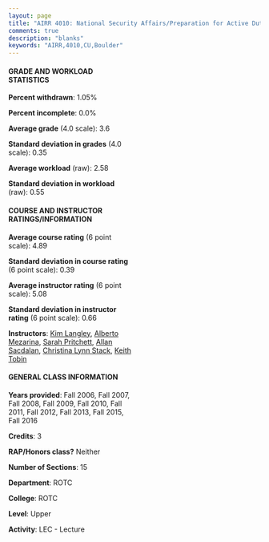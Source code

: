 ```yaml
---
layout: page
title: "AIRR 4010: National Security Affairs/Preparation for Active Duty Statistics"
comments: true
description: "blanks"
keywords: "AIRR,4010,CU,Boulder"
---
```

<head>
<script src="https://ajax.googleapis.com/ajax/libs/jquery/2.1.3/jquery.min.js"></script>
<script src="https://dl.dropboxusercontent.com/s/pc42nxpaw1ea4o9/highcharts.js?dl=0"></script>
<!-- <script src="../assets/js/highcharts.js"></script> -->
<style type="text/css">@font-face {
	font-family: "Bebas Neue";
	src: url(https://www.filehosting.org/file/details/544349/BebasNeue Regular.otf) format("opentype");
	}
	h1.Bebas { 
		font-family: "Bebas Neue", Verdana, Tahoma;
	}
</style>
</head>
<body>
	<div id="container" style="float: right; width: 45%; height: 88%; margin-left: 2.5%; margin-right: 2.5%;"></div>
	<script language="JavaScript">
		$(document).ready(function() {
		var chart = {type: 'column'};
		var title = {text: 'Grade Distribution'};
		var xAxis = {categories: ['A','B','C','D','F'],crosshair: true};
		var yAxis = {min: 0,title: {text: 'Percentage'}};
		var tooltip = {headerFormat: '<center><b><span style="font-size:20px">{point.key}</span></b></center>',
		               pointFormat: '<td style="padding:0"><b>{point.y:.1f}%</b></td>',
		               footerFormat: '</table>',shared: true,useHTML: true};
		var plotOptions = {column: {pointPadding: 0.0,borderWidth: 0}};  
		var credits = {enabled: false};var series= [{name: 'Percent',data: [65.89,30.37,2.56,0.0,1.18,]}];
		var json = {};
		json.chart = chart;
		json.title = title;
		json.tooltip = tooltip;
		json.xAxis = xAxis;
		json.yAxis = yAxis;  
		json.series = series;
		json.plotOptions = plotOptions;  
		json.credits = credits;
		$('#container').highcharts(json);
	});
	</script>
</body>
			   
#### GRADE AND WORKLOAD STATISTICS

**Percent withdrawn**: 1.05%

**Percent incomplete**: 0.0%

**Average grade** (4.0 scale): 3.6

**Standard deviation in grades** (4.0 scale): 0.35

**Average workload** (raw): 2.58

**Standard deviation in workload** (raw): 0.55

#### COURSE AND INSTRUCTOR RATINGS/INFORMATION

**Average course rating** (6 point scale): 4.89

**Standard deviation in course rating** (6 point scale): 0.39

**Average instructor rating** (6 point scale): 5.08

**Standard deviation in instructor rating** (6 point scale): 0.66

**Instructors**: <a href='../../instructors/Kim_Langley'>Kim Langley</a>, <a href='../../instructors/Alberto_Mezarina'>Alberto Mezarina</a>, <a href='../../instructors/Sarah_Pritchett'>Sarah Pritchett</a>, <a href='../../instructors/Allan_Sacdalan'>Allan Sacdalan</a>, <a href='../../instructors/Christina_Lynn_Stack'>Christina Lynn Stack</a>, <a href='../../instructors/Keith_Tobin'>Keith Tobin</a>

#### GENERAL CLASS INFORMATION

**Years provided**: Fall 2006, Fall 2007, Fall 2008, Fall 2009, Fall 2010, Fall 2011, Fall 2012, Fall 2013, Fall 2015, Fall 2016

**Credits**: 3

**RAP/Honors class?** Neither

**Number of Sections**: 15

**Department**: ROTC

**College**: ROTC

**Level**: Upper

**Activity**: LEC - Lecture
